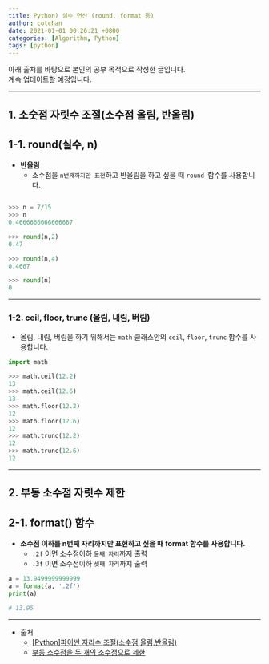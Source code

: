 ```yaml
---
title: Python) 실수 연산 (round, format 등) 
author: cotchan
date: 2021-01-01 00:26:21 +0800
categories: [Algorithm, Python]
tags: [python]     
---
```


아래 출처를 바탕으로 본인의 공부 목적으로 작성한 글입니다.    
계속 업데이트할 예정입니다.

---

## 1. 소숫점 자릿수 조절(소수점 올림, 반올림)

## 1-1. round(실수, n)

+ **반올림**
    + 소수점을 `n번째까지만 표현`하고 반올림을 하고 싶을 때 `round `함수를 사용합니다.

```python

>>> n = 7/15
>>> n
0.4666666666666667

>>> round(n,2)
0.47

>>> round(n,4)
0.4667

>>> round(n)
0

```

---

### 1-2. ceil, floor, trunc (올림, 내림, 버림)

+ 올림, 내림, 버림을 하기 위해서는 `math` 클래스안의 `ceil`, `floor`, `trunc` 함수를 사용합니다.

```python
import math

>>> math.ceil(12.2)
13
>>> math.ceil(12.6)
13
>>> math.floor(12.2)
12
>>> math.floor(12.6)
12
>>> math.trunc(12.2)
12
>>> math.trunc(12.6)
12
```
---

## 2. 부동 소수점 자릿수 제한

## 2-1. format() 함수

+ **소수점 이하를 n번째 자리까지만 표현하고 싶을 때 format 함수를 사용합니다.**
    + `.2f` 이면 소수점이하 `둘째 자리`까지 출력
    + `.3f` 이면 소수점이하 `셋째 자리`까지 출력


```python
a = 13.9499999999999
a = format(a, '.2f')
print(a)

# 13.95
```




---

+ 출처
    + [[Python]파이썬 자리수 조절(소수점,올림,반올림)](https://dpdpwl.tistory.com/94)
    + [부동 소수점을 두 개의 소수점으로 제한](https://c10106.tistory.com/2015)
